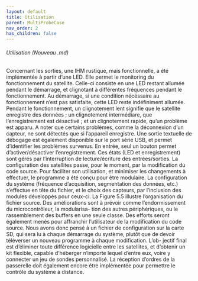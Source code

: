 ```yaml
---
layout: default
title: Utilisation
parent: MultiProbeCase
nav_order: 2
has_children: false
---
```



###### Utilisation (Nouveau .md)

Concernant les sorties, une IHM rustique, mais fonctionnelle, a été implémentée à partir d’une
LED. Elle permet le monitoring du fonctionnement du satellite. Celle-ci consiste en une LED restant allumée pendant le démarrage, et clignotant à différentes fréquences pendant le fonctionnement. Au démarrage, si une condition nécéssaire au fonctionnement n’est pas satisfaite, cette LED reste indéfiniment allumée. Pendant le fonctionnement, un clignotement lent signifie que le satellite enregistre des données ; un clignotement intermédiare, que l’enregistrement est désactivé ; et un clignotement rapide, qu’un problème est apparu. A noter que certains problèmes, comme la déconnexion d’un capteur, ne sont détectés que si l’appareil enregistre. Une sortie
textuelle de débogage est également disponible sur le port série USB, et permet d’identifier les problèmes survenus. En entrée, seul un bouton permet d’activer/désactiver l’enregistrement. Ces états (LED et enregistrement) sont gérés par l’interruption de lecture/écriture des entrées/sorties.
La configuration des satellites passe, pour le moment, par la modification du code source. Pour
faciliter son utilisation, et minimiser les changements à effectuer, le programme a été conçu pour
être modulaire. La configuration du système (fréquence d’acquisition, segmentation des données,
etc.) s’effectue en tête du fichier, et le choix des capteurs, par l’inclusion des modules développés
pour ceux-ci. La Figure 5.5 illustre l’organisation du fichier source.
Des améliorations sont à prévoir comme l’endormissement du microcontrôleur, la modularisa-
tion des autres périphériques, ou le rassemblement des buffers en une seule classe. Des efforts
seront également menés pour affranchir l’utilisateur de la modification du code source. Nous
avons donc pensé à un fichier de configuration sur la carte SD, qui sera lu à chaque démarrage
du système, plutôt que de devoir téléverser un nouveau programme à chaque modification. L’ob-
jectif final est d’éliminer toute différence logicielle entre les satellites, et d’obtenir un kit flexible,
capable d’héberger n’importe lequel d’entre eux, voire y connecter un jeu de sondes personnalisé.
La réception d’ordres de la passerelle doit également encore être implémentée pour permettre le
contrôle du système à distance.

